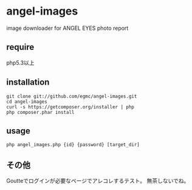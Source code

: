 angel-images
============

image downloader for ANGEL EYES photo report

## require

php5.3以上

## installation

```
git clone git://github.com/egmc/angel-images.git
cd angel-images
curl -s https://getcomposer.org/installer | php
php composer.phar install
```

## usage
```
php angel_images.php {id} {password} [target_dir]
```

## その他

Goutteでログインが必要なページでアレコレするテスト。 
無茶しないでね。

